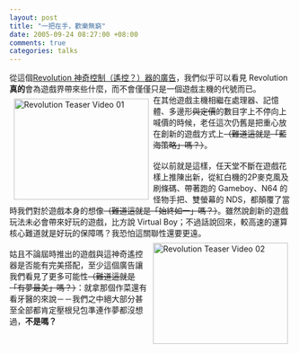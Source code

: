 ```yaml
--- 
layout: post
title: "一把在手，歡樂無窮"
date: 2005-09-24 08:27:00 +08:00
comments: true
categories: talks
---
```


從這個<a href="http://media.cube.ign.com/articles/651/651334/vid_1249127.html">Revolution 神奇控制（遙控？）器的廣告</a>，我們似乎可以看見 Revolution <strong>真的</strong>會為遊戲界帶來些什麼，而不會僅僅只是一個遊戲主機的代號而已。<br /><a href="http://www.flickr.com/photos/30215143@N00/45961802/" title="Photo Sharing"><img src="http://static.flickr.com/29/45961802_25be5439ea_m.jpg" width="240" height="180" alt="Revolution Teaser Video 01" align="left" style="margin:8px;"/></a>在其他遊戲主機相繼在處理器、記憶體、多邊形<s>與定價</s>的數目字上不停向上喊價的時候，老任這次仍舊是把重心放在創新的遊戲方式上<s>（難道這就是「藍海策略」嗎？）</s>。<br /><br />從以前就是這樣，任天堂不斷在遊戲花樣上推陳出新，從紅白機的2P麥克風及刷條碼、帶著跑的 Gameboy、N64 的怪物手把、雙螢幕的 NDS，都顛覆了當時我們對於遊戲本身的想像<s>（難道這就是「始終如一」嗎？）</s>。雖然說創新的遊戲玩法未必會帶來好玩的遊戲，比方說 Virtual Boy；不過話說回來，較高速的運算核心難道就是好玩的保障嗎？我恐怕這關聯性還要更遠。<br /><a href="http://www.flickr.com/photos/30215143@N00/45961803/" title="Photo Sharing"><img src="http://static.flickr.com/26/45961803_1180762b30_m.jpg" width="240" height="180" alt="Revolution Teaser Video 02" align="right" style="margin:8px;"/></a><br />姑且不論屆時推出的遊戲與這神奇遙控器是否能有完美搭配，至少這個廣告讓我們看見了更多可能性<s>（難道這就是「有夢最美」嗎？）</s>：就拿那個作菜還有看牙醫的來說－－我們之中絕大部分甚至全部都肯定壓根兒包準連作夢都沒想過，<strong>不是嗎？</strong>